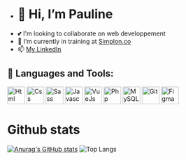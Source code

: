 - <h1>👋 Hi, I’m Pauline</h1>
- 💕 I'm looking to collaborate on web developpement  
- 🌱 I’m currently in training at <a href="https://simplon.co/">Simplon.co</a>
- 📫 <a href="https://www.linkedin.com/in/pauline-curt-488a52254/" target="_blank">My LinkedIn </a>


## 🧰 Languages and Tools:
<p text-align="center">
<img src="https://cdn.jsdelivr.net/gh/devicons/devicon/icons/html5/html5-original.svg" alt="Html" height="40">
 <img src="https://cdn.jsdelivr.net/gh/devicons/devicon/icons/css3/css3-original.svg" alt="Css" height="40">
<img src="https://cdn.jsdelivr.net/gh/devicons/devicon/icons/sass/sass-original.svg" alt="Sass" height="40">
<img src="https://cdn.jsdelivr.net/gh/devicons/devicon/icons/javascript/javascript-original.svg" alt="Javascript" height="40">
<img src="https://cdn.jsdelivr.net/gh/devicons/devicon/icons/vuejs/vuejs-original.svg" alt="VueJs" height="40" >
<img src="https://cdn.jsdelivr.net/gh/devicons/devicon/icons/php/php-original.svg" alt="Php" height="40">
<img src="https://cdn.jsdelivr.net/gh/devicons/devicon/icons/mysql/mysql-original.svg" alt="MySQL" height="40">
<img src="https://cdn.jsdelivr.net/gh/devicons/devicon/icons/git/git-original.svg" alt="Git" height="40">
<img src="https://cdn.jsdelivr.net/gh/devicons/devicon/icons/figma/figma-original.svg" alt="Figma" height="40">
</p>
 
## <h1>Github stats</h1> 
<p display="flex" aligne-items="center">

 [![Anurag's GitHub stats](https://github-readme-stats.vercel.app/api?username=PaulineCurt&show_icons=true&theme=rose_pine)](https://github.com/anuraghazra/github-readme-stats)
![Top Langs](https://github-readme-stats.vercel.app/api/top-langs/?username=CharalambosIoannou&theme=tokyonight)
 
</p>


<!---
PaulineCurt/PaulineCurt is a ✨ special ✨ repository because its `README.md` (this file) appears on your GitHub profile.
You can click the Preview link to take a look at your changes.
--->
